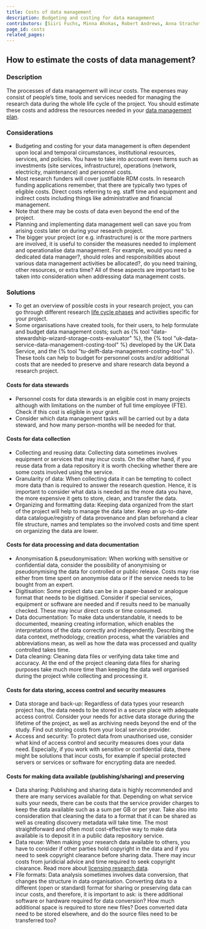 ```yaml
---
title: Costs of data management
description: Budgeting and costing for data management
contributors: [Siiri Fuchs, Minna Ahokas, Robert Andrews, Anna Strachotova, Nazeefa Fatima]
page_id: costs
related_pages:
---
```


## How to estimate the costs of data management?

### Description

The processes of data management will incur costs. The expenses may consist of people’s time, tools and services needed for managing the research data during the whole life cycle of the project. You should estimate these costs and address the resources needed in your [data management plan](dmp). 

### Considerations

* Budgeting and costing for your data management is often dependent upon local and temporal circumstances, institutional resources, services, and policies. You have to take into account even items such as investments (site services, infrastructure), operations (network, electricity, maintenance) and personnel costs.
* Most research funders will cover justifiable RDM costs. In research funding applications remember, that there are typically two types of eligible costs. Direct costs referring to eg. staff time and equipment and indirect costs including things like administrative and financial management. 
* Note that there may be costs of data even beyond the end of the project. 
* Planning and implementing data management well can save you from arising costs later on during your research project.
* The bigger your project (or e.g. infrastructure) is or the more partners are involved, it is useful to consider the measures needed to implement and operationalise data management. For example, would you need a dedicated data manager?, should roles and responsibilities about various data management activities be allocated?, do you need training, other resources, or extra time? All of these aspects are important to be taken into consideration when addressing data management costs. 

### Solutions 
* To get an overview of possible costs in your research project, you can go through different research [life cycle phases](data_life_cycle) and activities specific for your project.
* Some organisations have created tools, for their users, to help formulate and budget data management costs; such as {% tool "data-stewardship-wizard-storage-costs-evaluator" %}, the {% tool "uk-data-service-data-management-costing-tool" %} developed by the UK Data Service, and the {% tool "tu-delft-data-management-costing-tool" %}. These tools can help to budget for personnel costs and/or additional costs that are needed to preserve and share research data beyond a research project.

#### Costs for data stewards
* Personnel costs for data stewards is an eligible cost in many projects although with limitations on the number of full time employee (FTE). Check if this cost is eligible in your grant.
* Consider which data management tasks will be carried out by a data steward, and how many person-months will be needed for that.

#### Costs for data collection 
* Collecting and reusing data: Collecting data sometimes involves equipment or services that may incur costs. On the other hand, if you reuse data from a data repository it is worth checking whether there are some costs involved using the service. 
* Granularity of data: When collecting data it can be tempting to collect more data than is required to answer the research question. Hence, it is important to consider what data is needed as the more data you have, the more expensive it gets to store, clean, and transfer the data.
* Organizing and formatting data: Keeping data organized from the start of the project will help to manage the data later. Keep an up-to-date data catalogue/registry of data provenance and plan beforehand a clear file structure, names and templates so the involved costs and time spent on organizing the data are lower.

#### Costs for data processing and data documentation
* Anonymisation & pseudonymisation: When working with sensitive or confidential data, consider the possibility of anonymising or pseudonymising the data for controlled or public release. Costs may rise either from time spent on anonymise data or if the service needs to be bought from an expert.
* Digitisation: Some project data can be in a paper-based or analogue format that needs to be digitised. Consider if special services, equipment or software are needed and if results need to be manually checked. These may incur direct costs or time consumed.
* Data documentation: To make data understandable, it needs to be documented, meaning creating information, which enables the interpretations of the data correctly and independently. Describing the data context, methodology, creation process, what the variables and abbreviations mean, as well as how the data was processed and quality controlled takes time. 
* Data cleaning: Cleaning data files or verifying data take time and accuracy. At the end of the project cleaning data files for sharing purposes take much more time than keeping the data well organised during the project while collecting and processing it. 

#### Costs for data storing, access control and security measures
* Data storage and back-up: Regardless of data types your research project has, the data needs to be stored in a secure place with adequate access control. Consider your needs for active data storage during the lifetime of the project, as well as archiving needs beyond the end of the study. Find out storing costs from your local service provider.
* Access and security: To protect data from unauthorised use, consider what kind of access control and security measures does your data need. Especially, if you work with sensitive or confidential data, there might be solutions that incur costs, for example if special protected servers or services or software for encrypting data are needed. 

#### Costs for making data available (publishing/sharing) and preserving
* Data sharing: Publishing and sharing data is highly recommended and there are many services available for that. Depending on what service suits your needs, there can be costs that the service provider charges to keep the data available such as a sum per GB or per year. Take also into consideration that cleaning the data to a format that it can be shared as well as creating discovery metadata will take time. The most straightforward and often most cost-effective way to make data available is to deposit it in a public data repository service.
* Data reuse: When making your research data available to others, you have to consider if other parties hold copyright in the data and if you need to seek copyright clearance before sharing data. There may incur costs from juridicial advice and time required to seek copyright clearance. Read more about [licensing research data](licensing).
* File formats: Data analysis sometimes involves data conversion, that changes the structure in data organisation. Converting data to a different (open or standard) format for sharing or preserving data can incur costs, and therefore, it is important to ask: is there additional software or hardware required for data conversion? How much additional space is required to store new files? Does converted data need to be stored elsewhere, and do the source files need to be transferred too?
